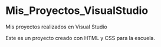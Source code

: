# Mis_Proyectos_VisualStudio
Mis proyectos realizados en Visual Studio

Este es un proyecto creado con HTML y CSS para la escuela.
